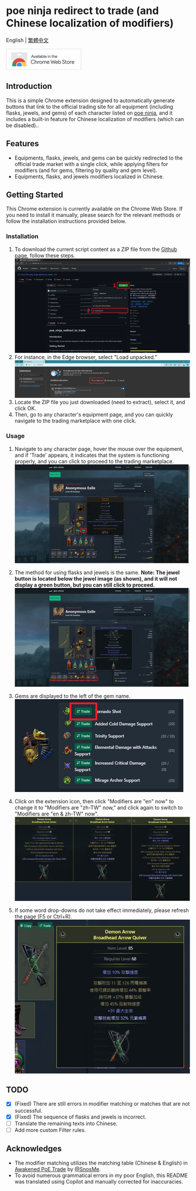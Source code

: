# poe ninja redirect to trade (and Chinese localization of modifiers)

English | [繁體中文](./docs/README-zh-TW.md) 

[![extension badge](./image/icon/extension_badge.png)](https://chromewebstore.google.com/detail/poe-ninja-%E9%87%8D%E6%96%B0%E5%B0%8E%E5%90%91%E4%BA%A4%E6%98%93%E5%B8%82%E9%9B%86/booomkjelcadmolknnllecpgfiehiddm)

## Introduction
This is a simple Chrome extension designed to automatically generate buttons that link to the official trading site for all equipment (including flasks, jewels, and gems) of each character listed on [poe ninja](https://poe.ninja/builds), and it includes a built-in feature for Chinese localization of modifiers (which can be disabled)..

## Features
- Equipments, flasks, jewels, and gems can be quickly redirected to the official trade market with a single click, while applying filters for modifiers (and for gems, filtering by quality and gem level).
- Equipments, flasks, and jewels modifiers localized in Chinese.

## Getting Started
This Chrome extension is currently available on the Chrome Web Store. If you need to install it manually, please search for the relevant methods or follow the installation instructions provided below.

### Installation
1. To download the current script content as a ZIP file from the [Github page](https://github.com/iwtba4188/poe_ninja_redirect_to_trade), follow these steps.
![installation_1](./image/installation_1.png)
2. For instance, in the Edge browser, select "Load unpacked."
![installation_2](./image/installation_2.png)
3. Locate the ZIP file you just downloaded (need to extract), select it, and click OK.
4. Then, go to any character's equipment page, and you can quickly navigate to the trading marketplace with one click.

### Usage
1. Navigate to any character page, hover the mouse over the equipment, and if 'Trade' appears, it indicates that the system is functioning properly, and you can click to proceed to the trading marketplace.
![usage_1](./image/usage_1.png)

2. The method for using flasks and jewels is the same. **Note: The jewel button is located below the jewel image (as shown), and it will not display a green button, but you can still click to proceed.**
![usage_2](./image/usage_2.png)

3. Gems are displayed to the left of the gem name.<br>
![usage_3](./image/usage_3.png)

4. Click on the extension icon, then click "Modifiers are "en" now" to change it to "Modifiers are "zh-TW" now," and click again to switch to "Modifiers are "en & zh-TW" now".
![usage_5](./image/usage_5.png)

5. If some word drop-downs do not take effect immediately, please refresh the page (F5 or Ctrl+R).
![usage_4](./image/usage_4.png)

## TODO
- [x] (Fixed) There are still errors in modifier matching or matches that are not successful.
- [x] (Fixed) The sequence of flasks and jewels is incorrect.
- [ ] Translate the remaining texts into Chinese.
- [ ] Add more custom Filter rules.

## Acknowledges
- The modifier matching utilizes the matching table (Chinese & English) in [Awakened PoE Trade](https://github.com/SnosMe/awakened-poe-trade) by [@SnosMe](https://github.com/SnosMe).
- To avoid numerous grammatical errors in my poor English, this README was translated using Copilot and manually corrected for inaccuracies.